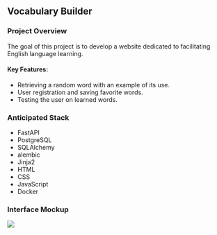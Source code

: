 ## Vocabulary Builder

### Project Overview

The goal of this project is to develop a website dedicated to facilitating English language learning.

#### Key Features:

-   Retrieving a random word with an example of its use.
-   User registration and saving favorite words.
-   Testing the user on learned words.

### Anticipated Stack

-   FastAPI
-   PostgreSQL
-   SQLAlchemy
-   alembic
-   Jinja2
-   HTML
-   CSS
-   JavaScript
-   Docker

### Interface Mockup

![][interface_draft]

[interface_draft]: assets/interface_draft.png
